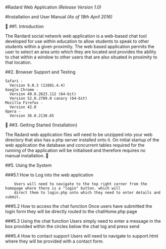 #Radard Web Application
  *(Release Version 1.0)*

#Installation and User Manual
  *(As of 18th April 2016)*



##1. Introduction

The Rardard social network web application is a web-based chat tool developed for use within education to allow students to speak to other students within a given proximity. The web based application permits the user to select an area unto which they are located and provides the ability to chat within a window to other users that are also situated in proximity to that location.

##2. Browser Support and Testing

    Safari -
      Version 9.0.3 (11601.4.4)
    Google Chrome -
      Version 49.0.2623.112 (64-bit)
      Version 52.0.2709.0 canary (64-bit)
    Mozilla Firefox -
      Version 42.0
    Opera -
      Version 36.0.2130.65

##3. Getting Started (Installation)

The Radard web application files will need to be unzipped into your web directory that also has a php server installed onto it.
On initial startup of the web application the database and concurrent tables required for the running of the application will be initialised and therefore requires no manual installation.


##5. Using the System

###5.1 How to Log into the web application

        Users will need to navigate to the top right corner from the homepage where there is a "login" button. which will
        direct them to login.php unto which they need to enter details and submit.

###5.2  How to access the chat function
        Once users have submitted the login form they will be directly routed to the chatHome.php page

###5.3 Using the chat function
        Users simply need to enter a message in the box provided within the circles below the chat log and press send

###5.4 How to contact support
        Users will need to navigate to support.html where they will be provided with a contact form.
